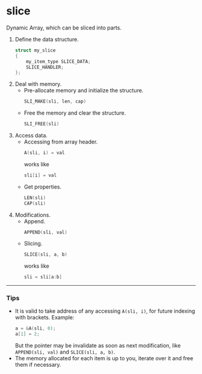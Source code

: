 # slice
Dynamic Array, which can be sliced into parts.
1. Define the data structure.
    ```c
    struct my_slice
    {
        my_item_type SLICE_DATA;
        SLICE_HANDLER;
    };
    ```
2. Deal with memory.
    - Pre-allocate memory and initialize the structure.
        ```c
        SLI_MAKE(sli, len, cap)
        ```
    - Free the memory and clear the structure.
        ```c
        SLI_FREE(sli)
        ```
3. Access data.
    - Accessing from array header.
        ```c
        A(sli, i) = val
        ```
        works like
        ```go
        sli[i] = val
        ```
    - Get properties.
        ```c
        LEN(sli)
        CAP(sli)
        ```
4. Modifications.
    - Append.
        ```c
        APPEND(sli, val)
        ```
    - Slicing.
        ```c
        SLICE(sli, a, b)
        ```
        works like
        ```go
        sli = sli[a:b]
        ```

---

### Tips
- It is valid to take address of any accessing `A(sli, i)`, for future indexing with brackets. Example:
    ```c
    a = &A(sli, 0);
    a[1] = 2;
    ```
    But the pointer may be invalidate as soon as next modification, like `APPEND(sli, val)` and `SLICE(sli, a, b)`.
- The memory allocated for each item is up to you, iterate over it and free them if necessary.